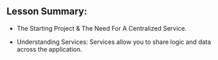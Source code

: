 ## Lesson Summary:

- The Starting Project & The Need For A Centralized Service.

- Understanding Services: Services allow you to share logic and data across the application.